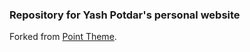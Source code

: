 ### Repository for Yash Potdar's personal website

Forked from [Point Theme](https://github.com/katavie/point-theme/).